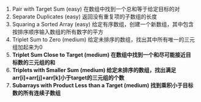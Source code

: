 1. Pair with Target Sum (easy) 在数组中找到一个总和等于给定目标的对
2. Separate Duplicates (easy) 返回没有重复项的子数组的长度
3. Squaring a Sorted Array (easy) 给定有序数组，创建一个新数组，其中包含按排序顺序输入数组的所有数字的平方
4. Triplet Sum to Zero (medium) 给定未排序的数组，找出其中所有唯一的三元组加起来为0
5. **Triplet Sum Close to Target (medium) 在数组中找到一个和尽可能接近目标数的三元组的和**
6. **Triplets with Smaller Sum (medium) 给定未排序的数组，找出满足arr[i]+arr[j]+arr[k]小于target的三元组的个数**
7. **Subarrays with Product Less than a Target (medium) 找到乘积小于目标数的所有连续子数组**


